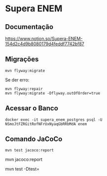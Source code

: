# Supera ENEM

## Documentação
https://www.notion.so/Supera-ENEM-154d2c4d9b8080179d4feddf7742bf87

## Migrações
```ssh 
mvn flyway:migrate
```

Se der erro:

```ssh 
mvn flyway:repair
mvn flyway:migrate -Dflyway.outOfOrder=true
```

## Acessar o Banco
```ssh
docker exec -it supera_enem_postgres psql -U NSmoJtFZRGitRofNFrUxNyaqGbRRbMdA enem
```

## Comando JaCoCo
`mvn test jacoco:report`

mvn jacoco:report

mvn test -Dtest=



